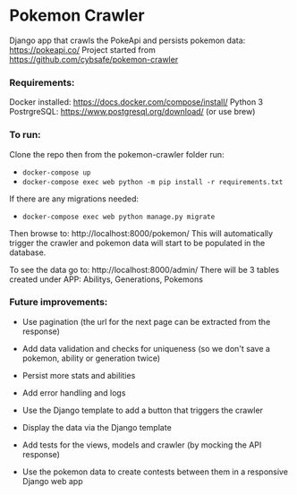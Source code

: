 # Pokemon Crawler

Django app that crawls the PokeApi and persists pokemon data: https://pokeapi.co/
Project started from https://github.com/cybsafe/pokemon-crawler

### Requirements:

Docker installed: https://docs.docker.com/compose/install/
Python 3
PostrgreSQL: https://www.postgresql.org/download/ (or use brew)

### To run:
 
Clone the repo then from the pokemon-crawler folder run:
* `docker-compose up`
* `docker-compose exec web python -m pip install -r requirements.txt`

If there are any migrations needed:
* `docker-compose exec web python manage.py migrate`

Then browse to: http://localhost:8000/pokemon/
This will automatically trigger the crawler and pokemon data will start to be populated in the database.

To see the data go to: http://localhost:8000/admin/
There will be 3 tables created under APP: Abilitys, Generations, Pokemons



### Future improvements:
* Use pagination (the url for the next page can be extracted from the response)
* Add data validation and checks for uniqueness (so we don't save a pokemon, ability or generation twice)
* Persist more stats and abilities
* Add error handling and logs
* Use the Django template to add a button that triggers the crawler 
* Display the data via the Django template 
* Add tests for the views, models and crawler (by mocking the API response)

* Use the pokemon data to create contests between them in a responsive Django web app